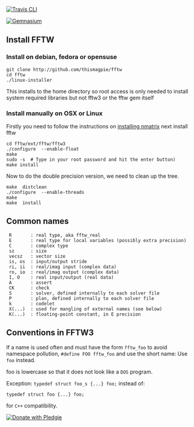 
[![Travis CLI](https://travis-ci.org/thisMagpie/fftw.png)](https://travis-ci.org)

[![Gemnasium](https://gemnasium.com/gemnasium/gemnasium-gem.png)](https://gemnasium.com/thisMagpie/fftw)

## Install FFTW

### Install on debian, fedora or opensuse

    git clone http://github.com/thismagpie/fftw
    cd fftw
    ./linux-installer

This installs to the home directory so root access is only needed to install system required libraries but not fftw3 or
the fftw gem itself

### Install manually on OSX or Linux

Firstly you need to follow the instructions on [installing nmatrix](https://github.com/SciRuby/nmatrix/wiki/Installation)
next install fftw 

    cd fftw/ext/fftw/fftw3
    ./configure  --enable-float
    make
    sudo -s  # Type in your root password and hit the enter button)
    make install

Now to do the double precision version, we need to clean up the tree.

    make  distclean
    ./configure  --enable-threads
    make
    make  install

## Common names

     R       : real type, aka fftw_real
     E       : real type for local variables (possibly extra precision)
     C       : complex type
     sz      : size
     vecsz   : vector size
     is, os  : input/output stride
     ri, ii  : real/imag input (complex data)
     ro, io  : real/imag output (complex data)
     I, O    : real input/output (real data)
     A       : assert
     CK      : check
     S       : solver, defined internally to each solver file
     P       : plan, defined internally to each solver file
     k       : codelet
     X(...)  : used for mangling of external names (see below)
     K(...)  : floating-point constant, in E precision

##  Conventions in FFTW3

If a name is used often and must have the form `fftw_foo` to avoid namespace pollution, `#define FOO fftw_foo` and use the short name: Use `foo` instead.

foo is lowercase so that it does not look like a `DOS` program.

Exception: `typedef struct foo_s {...} foo;`  instead of:

    typedef struct foo {...} foo;

for `C++` compatibility.

[![Donate with Pledgie](https://pledgie.com/campaigns/25892.png)](https://pledgie.com/campaigns/25892)
